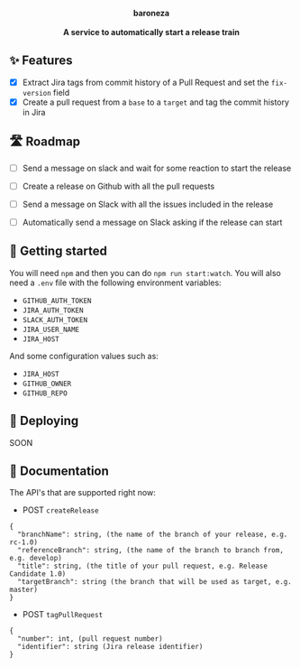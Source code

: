 <div align="center">

  **baroneza**
  <br />
  <br />
  **A service to automatically start a release train**
</div>

## ✨ Features
- [x] Extract Jira tags from commit history of a Pull Request and set the `fix-version` field
- [x] Create a pull request from a `base` to a `target` and tag the commit history in Jira

## 🛣 Roadmap
- [ ] Send a message on slack and wait for some reaction to start the release
- [ ] Create a release on Github with all the pull requests
- [ ] Send a message on Slack with all the issues included in the release
- [ ] Automatically send a message on Slack asking if the release can start


## 🔨 Getting started
You will need `npm` and then you can do `npm run start:watch`.
You will also need a `.env` file with the following environment variables:
- `GITHUB_AUTH_TOKEN`
- `JIRA_AUTH_TOKEN`
- `SLACK_AUTH_TOKEN`
- `JIRA_USER_NAME`
- `JIRA_HOST`

And some configuration values such as:
- `JIRA_HOST`
- `GITHUB_OWNER`
- `GITHUB_REPO`


## 🚀 Deploying
SOON

## 📖 Documentation
The API's that are supported right now:
- POST `createRelease`
```
{
  "branchName": string, (the name of the branch of your release, e.g. rc-1.0)
  "referenceBranch": string, (the name of the branch to branch from, e.g. develop)
  "title": string, (the title of your pull request, e.g. Release Candidate 1.0)
  "targetBranch": string (the branch that will be used as target, e.g. master)
}
```

- POST `tagPullRequest`
```
{
  "number": int, (pull request number)
  "identifier": string (Jira release identifier)
}
```
